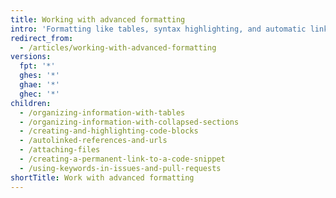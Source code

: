 ```yaml
---
title: Working with advanced formatting
intro: 'Formatting like tables, syntax highlighting, and automatic linking allows you to arrange complex information clearly in your pull requests, issues, and comments.'
redirect_from:
  - /articles/working-with-advanced-formatting
versions:
  fpt: '*'
  ghes: '*'
  ghae: '*'
  ghec: '*'
children:
  - /organizing-information-with-tables
  - /organizing-information-with-collapsed-sections
  - /creating-and-highlighting-code-blocks
  - /autolinked-references-and-urls
  - /attaching-files
  - /creating-a-permanent-link-to-a-code-snippet
  - /using-keywords-in-issues-and-pull-requests
shortTitle: Work with advanced formatting
---
```


